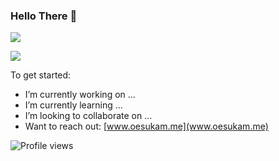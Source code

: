 ### Hello There 👋

![](https://github-readme-stats.vercel.app/api?username=oesukam&show_icons=true&count_private=true)

![](https://github-readme-stats.vercel.app/api/top-langs/?username=oesukam&layout=compact)

To get started:

- I’m currently working on ...
- I’m currently learning ...
- I’m looking to collaborate on ...
- Want to reach out: [www.oesukam.me](www.oesukam.me)

![Profile views](https://gpvc.arturio.dev/oesukam)
